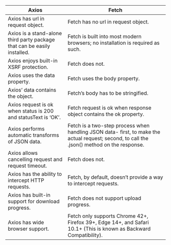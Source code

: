 | Axios                                                                    | Fetch                                                                                                                                       |
|--------------------------------------------------------------------------|---------------------------------------------------------------------------------------------------------------------------------------------|
| Axios has url in request object.                                         | Fetch has no url in request object.                                                                                                         |
| Axios is a stand-alone third party package that can be easily installed. | Fetch is built into most modern browsers; no installation is required as such.                                                              |
| Axios enjoys built-in XSRF protection.                                   | Fetch does not.                                                                                                                             |
| Axios uses the data property.                                            | Fetch uses the body property.                                                                                                               |
| Axios’ data contains the object.                                         | Fetch’s body has to be stringified.                                                                                                         |
| Axios request is ok when status is 200 and statusText is ‘OK’.           | Fetch request is ok when response object contains the ok property.                                                                          |
| Axios performs automatic transforms of JSON data.                        | Fetch is a two-step process when handling JSON data- first, to make the actual request; second, to call the .json() method on the response. |
| Axios allows cancelling request and request timeout.                     | Fetch does not.                                                                                                                             |
| Axios has the ability to intercept HTTP requests.                        | Fetch, by default, doesn’t provide a way to intercept requests.                                                                             |
| Axios has built-in support for download progress.                        | Fetch does not support upload progress.                                                                                                     |
| Axios has wide browser support.                                          | Fetch only supports Chrome 42+, Firefox 39+, Edge 14+, and Safari 10.1+ (This is known as Backward Compatibility).                          |